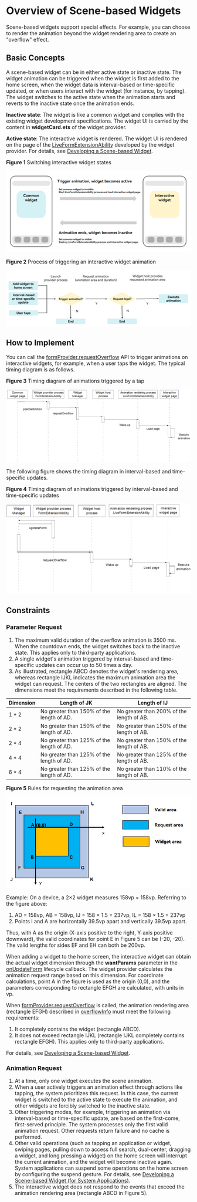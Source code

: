 # Overview of Scene-based Widgets

Scene-based widgets support special effects. For example, you can choose to render the animation beyond the widget rendering area to create an "overflow" effect.

## Basic Concepts

A scene-based widget can be in either active state or inactive state. The widget animation can be triggered when the widget is first added to the home screen, when the widget data is interval-based or time-specific updated, or when users interact with the widget (for instance, by tapping). The widget switches to the active state when the animation starts and reverts to the inactive state once the animation ends.

**Inactive state**: The widget is like a common widget and complies with the existing widget development specifications. The widget UI is carried by the content in **widgetCard.ets** of the widget provider.

**Active state**: The interactive widget is rendered. The widget UI is rendered on the page of the [LiveFormExtensionAbility](../reference/apis-form-kit/js-apis-app-form-LiveFormExtensionAbility.md) developed by the widget provider. For details, see [Developing a Scene-based Widget](arkts-ui-liveform-sceneanimation-development.md).

**Figure 1** Switching interactive widget states

![live-form-status-change.png](figures/live-form-status-change.png)

**Figure 2** Process of triggering an interactive widget animation

![live-form-judge.PNG](figures/live-form-judge.PNG)

## How to Implement

You can call the [formProvider.requestOverflow](../reference/apis-form-kit/js-apis-app-form-formProvider.md#formproviderrequestoverflow20) API to trigger animations on interactive widgets, for example, when a user taps the widget. The typical timing diagram is as follows.

**Figure 3** Timing diagram of animations triggered by a tap

![live-form-click-timeline.png](figures/live-form-click-timeline.png)

The following figure shows the timing diagram in interval-based and time-specific updates.

**Figure 4** Timing diagram of animations triggered by interval-based and time-specific updates

![live-form-update-timeline.png](figures/live-form-update-timeline.png)

## Constraints

### Parameter Request
1. The maximum valid duration of the overflow animation is 3500 ms. When the countdown ends, the widget switches back to the inactive state. <!--Del-->This applies only to third-party applications.<!--DelEnd-->
2. A single widget's animation triggered by interval-based and time-specific updates can occur up to 50 times a day.
3. As illustrated, rectangle ABCD denotes the widget's rendering area, whereas rectangle IJKL indicates the maximum animation area the widget can request. The centers of the two rectangles are aligned. The dimensions meet the requirements described in the following table.

| Dimension | Length of JK| Length of IJ| 
|-------|---------------|---------------|
| 1 * 2 | No greater than 150% of the length of AD.| No greater than 200% of the length of AB.|
| 2 * 2 | No greater than 150% of the length of AD.| No greater than 150% of the length of AB.|
| 2 * 4 | No greater than 125% of the length of AD.| No greater than 150% of the length of AB.|
| 4 * 4 | No greater than 125% of the length of AD.| No greater than 125% of the length of AB.|
| 6 * 4 | No greater than 125% of the length of AD.| No greater than 110% of the length of AB.|

**Figure 5** Rules for requesting the animation area

![live-form-overflow-rule.png](figures/live-form-overflow-rule.png)

Example: On a device, a 2×2 widget measures 158vp × 158vp. Referring to the figure above:
1. AD = 158vp, AB = 158vp, IJ = 158 × 1.5 = 237vp, IL = 158 × 1.5 = 237vp
2. Points I and A are horizontally 39.5vp apart and vertically 39.5vp apart.

Thus, with A as the origin (X-axis positive to the right, Y-axis positive downward), the valid coordinates for point E in Figure 5 can be (-20, -20). The valid lengths for sides EF and EH can both be 200vp.

When adding a widget to the home screen, the interactive widget can obtain the actual widget dimension through the **wantParams** parameter in the [onUpdateForm](../reference/apis-form-kit/js-apis-app-form-formExtensionAbility.md#formextensionabilityonupdateform) lifecycle callback. The widget provider calculates the animation request range based on this dimension. For coordinate calculations, point A in the figure is used as the origin (0,0), and the parameters corresponding to rectangle EFGH are calculated, with units in vp.

When [formProvider.requestOverflow](../reference/apis-form-kit/js-apis-app-form-formProvider.md#formproviderrequestoverflow20) is called, the animation rendering area (rectangle EFGH) described in [overflowInfo](../reference/apis-form-kit/js-apis-app-form-formInfo.md#overflowinfo20) must meet the following requirements:
1. It completely contains the widget (rectangle ABCD).
2. It does not exceed rectangle IJKL (rectangle IJKL completely contains rectangle EFGH). <!--Del-->This applies only to third-party applications.<!--DelEnd-->

For details, see [Developing a Scene-based Widget](arkts-ui-liveform-sceneanimation-development.md).

### Animation Request
1. At a time, only one widget executes the scene animation.
2. When a user actively triggers an animation effect through actions like tapping, the system prioritizes this request. In this case, the current widget is switched to the active state to execute the animation, and other widgets are forcibly switched to the inactive state.
3. Other triggering modes, for example, triggering an animation via interval-based or time-specific update, are based on the first-come, first-served principle. The system processes only the first valid animation request. Other requests return failure and no cache is performed.
4. Other valid operations (such as tapping an application or widget, swiping pages, pulling down to access full search, dual-center, dragging a widget, and long pressing a widget) on the home screen will interrupt the current animation, and the widget will become inactive again. <!--Del-->System applications can suspend some operations on the home screen by configuring the suspend gesture. For details, see [Developing a Scene-based Widget (for System Applications)](arkts-ui-liveform-sceneanimation-development-sys.md).<!--DelEnd-->
5. The interactive widget does not respond to the events that exceed the animation rendering area (rectangle ABCD in Figure 5).
